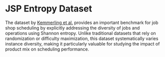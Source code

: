 # JSP Entropy Dataset 

The dataset by [Kemmerling et al.](https://preprints.inggrid.org/repository/view/21/) provides an important benchmark 
for job shop scheduling by explicitly addressing the diversity of jobs and operations using Shannon entropy. 
Unlike traditional datasets that rely on randomization or difficulty maximization, this dataset systematically varies 
instance diversity, making it particularly valuable for studying the impact of product mix on scheduling performance. 
